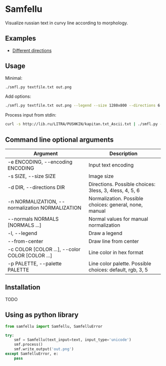 # Samfellu

Visualize russian text in curvy line according to morphology.


## Examples

 * [Different directions](examples/DIRECTIONS.md)


## Usage

Minimal:

```bash
./smfl.py textfile.txt out.png
```

Add options:
```bash
./smfl.py textfile.txt out.png --legend --size 1280x800 --directions 6 --palette 5
```

Process input from stdin:
```bash
curl -s http://lib.ru/LITRA/PUSHKIN/kapitan.txt_Ascii.txt | ./smfl.py - out.png --encoding cp1251
```


## Command line optional arguments

Argument  | Description 
----------|-------------
-e ENCODING, --encoding ENCODING                | Input text encoding
-s SIZE, --size SIZE                            | Image size
-d DIR, --directions DIR                        | Directions. Possible choices: 3less, 3, 4less, 4, 5, 6
-n NORMALIZATION, --normalization NORMALIZATION | Normalization. Possible choices: general, none, manual
--normals NORMALS [NORMALS ...]                 | Normal values for manual normalization
-l, --legend                                    | Draw a legend
--from-center                                   | Draw line from center
-c COLOR [COLOR ...], --color COLOR [COLOR ...] | Line color in hex format
-p PALETTE, --palette PALETTE                   | Line color palette. Possible choices: default, rgb, 3, 5


## Installation

TODO


## Using as python library

```python
from samfellu import Samfellu, SamfelluError

try:
    smf = Samfellu(text_input=text, input_type='unicode')
    smf.process()
    smf.write_output('out.png')
except SamfelluError, e:
    pass
```